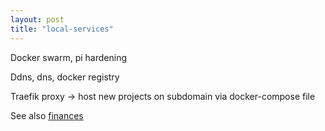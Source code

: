 ```yaml
---
layout: post
title: "local-services"
---
```

Docker swarm, pi hardening

Ddns, dns, docker registry

Traefik proxy -> host new projects on subdomain via docker-compose file

See also [finances](https://trello.com/c/dOXxhmzS/64-finance-tracking "‌")
